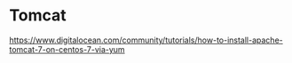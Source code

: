 # Tomcat
https://www.digitalocean.com/community/tutorials/how-to-install-apache-tomcat-7-on-centos-7-via-yum

